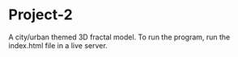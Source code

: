 # Project-2

A city/urban themed 3D fractal model.
To run the program, run the index.html file in a live server.
